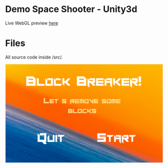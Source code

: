 # Demo Space Shooter - Unity3d

Live WebGL preview [here](https://vladrogovsky.github.io/space-shooter-unity3d/)

# Files

All source code inside /src/.

![Preview 1](/imgs/1.png)

